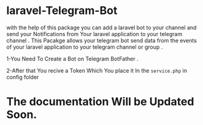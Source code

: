 # laravel-Telegram-Bot
with the help of this package you can add a laravel bot to your channel and send your Notifications from Your laravel application to your telegram channel .
This Pacakge allows your telegram bot send data from the events of your laravel application to your telegram channel or group .

1-You Need To Create a Bot on Telegram BotFather .

2-After that You recive a Token Which You place it In the `service.php` in config folder

# The documentation Will be Updated Soon.

